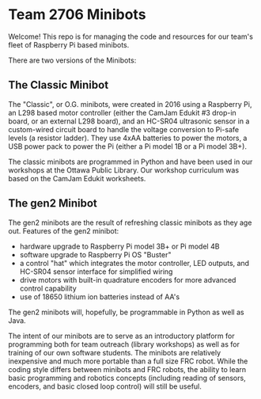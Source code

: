 # Team 2706 Minibots

Welcome! This repo is for managing the code and resources for our team's fleet of Raspberry Pi based minibots.

There are two versions of the Minibots:

## The Classic Minibot

The "Classic", or O.G. minibots, were created in 2016 using a Raspberry Pi, an L298 based motor controller (either the CamJam Edukit #3 drop-in board, or an external L298 board), and an HC-SR04 ultrasonic sensor in a custom-wired circuit board to handle the voltage conversion to Pi-safe levels (a resistor ladder). They use 4xAA batteries to power the motors, a USB power pack to power the Pi (either a Pi model 1B or a Pi model 3B+).

The classic minibots are programmed in Python and have been used in our workshops at the Ottawa Public Library. Our workshop curriculum was based on the CamJam Edukit worksheets.

## The gen2 Minibot

The gen2 minibots are the result of refreshing classic minibots as they age out. Features of the gen2 minibot:
- hardware upgrade to Raspberry Pi model 3B+ or Pi model 4B
- software upgrade to Raspberry Pi OS "Buster"
- a control "hat" which integrates the motor controller, LED outputs, and HC-SR04 sensor interface for simplified wiring
- drive motors with built-in quadrature encoders for more advanced control capability
- use of 18650 lithium ion batteries instead of AA's

The gen2 minibots will, hopefully, be programmable in Python as well as Java.

The intent of our minibots are to serve as an introductory platform for programming both for team outreach (library workshops) as well as for training of our own software students. The minibots are relatively inexpensive and much more portable than a full size FRC robot. While the coding style differs between minibots and FRC robots, the ability to learn basic programming and robotics concepts (including reading of sensors, encoders, and basic closed loop control) will still be useful.
